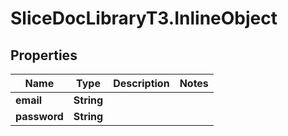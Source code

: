 # SliceDocLibraryT3.InlineObject

## Properties

Name | Type | Description | Notes
------------ | ------------- | ------------- | -------------
**email** | **String** |  | 
**password** | **String** |  | 


